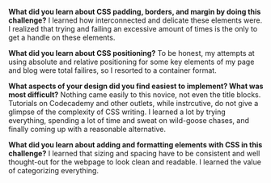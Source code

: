 


**What did you learn about CSS padding, borders, and margin by doing this challenge?**
I learned how interconnected and delicate these elements were. I realized that trying and failing an excessive amount of times is the only to get a handle on these elements.


**What did you learn about CSS positioning?**
To be honest, my attempts at using absolute and relative positioning for some key elements of my page and blog were total failires, so I resorted to a container format.


**What aspects of your design did you find easiest to implement? What was most difficult?**
Nothing came easily to this novice, not even the title blocks. Tutorials on Codecademy and other outlets, while instrcutive, do not give a glimpse of the complexity of CSS writing. I learned a lot by trying everything, spending a lot of time and sweat on wild-goose chases, and finally coming up with a reasonable alternative.


**What did you learn about adding and formatting elements with CSS in this challenge?**
I learned that sizing and spacing have to be consistent and well thought-out for the webpage to look clean and readable. I learned the value of categorizing everything.